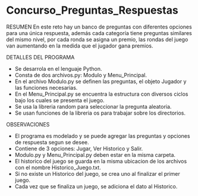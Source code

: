 # Concurso_Preguntas_Respuestas
 
RESUMEN
 En este reto hay un banco de preguntas con diferentes opciones para una
única respuesta, además cada categoría tiene preguntas similares del mismo nivel, 
por cada ronda se asigna un premio, las rondas del juego van aumentando en la medida
que el jugador gana premios.

DETALLES DEL PROGRAMA
- Se desarrola en el lenguaje Python.
- Consta de dos archivos.py: Modulo y Menu_Principal.
- En el archivo Modulo.py se definen las preguntas, el objeto Jugador y las funciones necesarias.
- En el Menu_Principal.py se encuentra la estructura con diversos ciclos bajo los cuales se presenta el juego.
- Se usa la libreria random para seleccionar la pregunta aleatoria.
- Se usan funciones de la libreria os para trabajar sobre los directorios.

OBSERVACIONES
- El programa es modelado y se puede agregar las preguntas y opciones de respuesta segun se desee.
- Contiene de 3 opciones: Jugar, Ver Historico y Salir.
- Modulo.py y Menu_Principal.py deben estar en la misma carpeta.
- El historico del juego se guarda en la misma ubicacion de los archivos con el nombre Historico_Juego.txt.
- Si no existe un Historico del juego, se crea uno al finalizar el primer juego.
- Cada vez que se finaliza un juego, se adiciona el dato al Historico.
